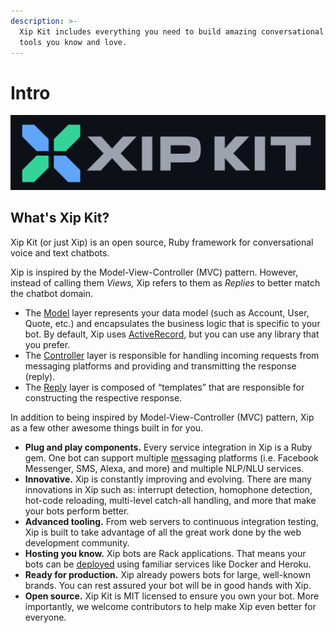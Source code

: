 ```yaml
---
description: >-
  Xip Kit includes everything you need to build amazing conversational bots with
  tools you know and love.
---
```


# Intro

![](.gitbook/assets/logo.svg)

## What's Xip Kit?

Xip Kit \(or just Xip\) is an open source, Ruby framework for conversational voice and text chatbots.

Xip is inspired by the Model-View-Controller \(MVC\) pattern. However, instead of calling them _Views,_ Xip refers to them as _Replies_ to better match the chatbot domain.

* The [Model](https://hellostealth.org/docs/#models) layer represents your data model \(such as Account, User, Quote, etc.\) and encapsulates the business logic that is specific to your bot. By default, Xip uses [ActiveRecord](https://hellostealth.org/docs/#models.active_record), but you can use any library that you prefer.
* The [Controller](https://hellostealth.org/docs/#controllers) layer is responsible for handling incoming requests from messaging platforms and providing and transmitting the response \(reply\).
* The [Reply](https://hellostealth.org/docs/#replies) layer is composed of “templates” that are responsible for constructing the respective response.

In addition to being inspired by Model-View-Controller \(MVC\) pattern, Xip as a few other awesome things built in for you.

* **Plug and play components.** Every service integration in Xip is a Ruby gem. One bot can support multiple [me](https://hellostealth.org/docs/#messaging_integrations)ssaging platforms \(i.e. Facebook Messenger, SMS, Alexa, and more\) and multiple NLP/NLU services.
* **Innovative.** Xip is constantly improving and evolving. There are many innovations in Xip such as: interrupt detection, homophone detection, hot-code reloading, multi-level catch-all handling, and more that make your bots perform better.
* **Advanced tooling.** From web servers to continuous integration testing, Xip is built to take advantage of all the great work done by the web development community.
* **Hosting you know.** Xip bots are Rack applications. That means your bots can be [deployed](https://hellostealth.org/docs/#deployment) using familiar services like Docker and Heroku.
* **Ready for production.** Xip already powers bots for large, well-known brands. You can rest assured your bot will be in good hands with Xip.
* **Open source.** Xip Kit is MIT licensed to ensure you own your bot. More importantly, we welcome contributors to help make Xip even better for everyone.


